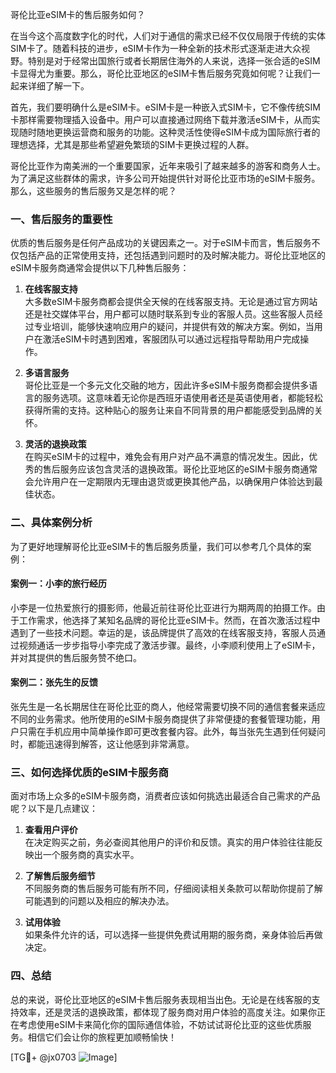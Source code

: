 哥伦比亚eSIM卡的售后服务如何？

在当今这个高度数字化的时代，人们对于通信的需求已经不仅仅局限于传统的实体SIM卡了。随着科技的进步，eSIM卡作为一种全新的技术形式逐渐走进大众视野。特别是对于经常出国旅行或者长期居住海外的人来说，选择一张合适的eSIM卡显得尤为重要。那么，哥伦比亚地区的eSIM卡售后服务究竟如何呢？让我们一起来详细了解一下。

首先，我们要明确什么是eSIM卡。eSIM卡是一种嵌入式SIM卡，它不像传统SIM卡那样需要物理插入设备中。用户可以直接通过网络下载并激活eSIM卡，从而实现随时随地更换运营商和服务的功能。这种灵活性使得eSIM卡成为国际旅行者的理想选择，尤其是那些希望避免繁琐的SIM卡更换过程的人群。

哥伦比亚作为南美洲的一个重要国家，近年来吸引了越来越多的游客和商务人士。为了满足这些群体的需求，许多公司开始提供针对哥伦比亚市场的eSIM卡服务。那么，这些服务的售后服务又是怎样的呢？

### 一、售后服务的重要性

优质的售后服务是任何产品成功的关键因素之一。对于eSIM卡而言，售后服务不仅包括产品的正常使用支持，还包括遇到问题时的及时解决能力。哥伦比亚地区的eSIM卡服务商通常会提供以下几种售后服务：

1. **在线客服支持**  
   大多数eSIM卡服务商都会提供全天候的在线客服支持。无论是通过官方网站还是社交媒体平台，用户都可以随时联系到专业的客服人员。这些客服人员经过专业培训，能够快速响应用户的疑问，并提供有效的解决方案。例如，当用户在激活eSIM卡时遇到困难，客服团队可以通过远程指导帮助用户完成操作。

2. **多语言服务**  
   哥伦比亚是一个多元文化交融的地方，因此许多eSIM卡服务商都会提供多语言的服务选项。这意味着无论你是西班牙语使用者还是英语使用者，都能轻松获得所需的支持。这种贴心的服务让来自不同背景的用户都能感受到品牌的关怀。

3. **灵活的退换政策**  
   在购买eSIM卡的过程中，难免会有用户对产品不满意的情况发生。因此，优秀的售后服务应该包含灵活的退换政策。哥伦比亚地区的eSIM卡服务商通常会允许用户在一定期限内无理由退货或更换其他产品，以确保用户体验达到最佳状态。

### 二、具体案例分析

为了更好地理解哥伦比亚eSIM卡的售后服务质量，我们可以参考几个具体的案例：

#### 案例一：小李的旅行经历
小李是一位热爱旅行的摄影师，他最近前往哥伦比亚进行为期两周的拍摄工作。由于工作需求，他选择了某知名品牌的哥伦比亚eSIM卡。然而，在首次激活过程中遇到了一些技术问题。幸运的是，该品牌提供了高效的在线客服支持，客服人员通过视频通话一步步指导小李完成了激活步骤。最终，小李顺利使用上了eSIM卡，并对其提供的售后服务赞不绝口。

#### 案例二：张先生的反馈
张先生是一名长期居住在哥伦比亚的商人，他经常需要切换不同的通信套餐来适应不同的业务需求。他所使用的eSIM卡服务商提供了非常便捷的套餐管理功能，用户只需在手机应用中简单操作即可更改套餐内容。此外，每当张先生遇到任何疑问时，都能迅速得到解答，这让他感到非常满意。

### 三、如何选择优质的eSIM卡服务商

面对市场上众多的eSIM卡服务商，消费者应该如何挑选出最适合自己需求的产品呢？以下是几点建议：

1. **查看用户评价**  
   在决定购买之前，务必查阅其他用户的评价和反馈。真实的用户体验往往能反映出一个服务商的真实水平。

2. **了解售后服务细节**  
   不同服务商的售后服务可能有所不同，仔细阅读相关条款可以帮助你提前了解可能遇到的问题以及相应的解决办法。

3. **试用体验**  
   如果条件允许的话，可以选择一些提供免费试用期的服务商，亲身体验后再做决定。

### 四、总结

总的来说，哥伦比亚地区的eSIM卡售后服务表现相当出色。无论是在线客服的支持效率，还是灵活的退换政策，都体现了服务商对用户体验的高度关注。如果你正在考虑使用eSIM卡来简化你的国际通信体验，不妨试试哥伦比亚的这些优质服务。相信它们会让你的旅程更加顺畅愉快！

[TG💪+ @jx0703 ![Image](https://github.com/user-attachments/assets/dbca1d08-cadb-493c-b0ec-ad6f7a83f270)]
